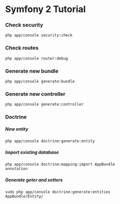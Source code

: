 # Symfony 2 Tutorial

### Check security
<code>php app/console security:check</code>

### Check routes
<code>php app/console router:debug</code>

### Generate new bundle
<code>php app/console generate:bundle</code>

### Generate new controller
<code>php app/console generate:controller</code>

### Doctrine
##### New entity
<code>php app/console doctrine:generate:entity</code>

##### Import existing database
<code>php app/console doctrine:mapping:import AppBundle annotation</code>

##### Generate geter and setters
<code>sudo php app/console doctrine:generate:entities AppBundle/Entity/</code>
